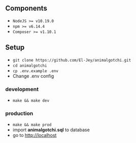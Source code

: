## Components
- `NodeJS >= v10.19.0`
- `npm >= v6.14.4`
- `Composer >= v1.10.1`

## Setup
- `git clone https://github.com/El-Jey/animalgotchi.git`
- `cd animalgotchi`
- `cp .env.example .env`
- Change .env config
 ### development
 - `make && make dev`

 ### production
 - `make && make prod`
- import **animalgotchi.sql** to database
- go to <http://localhost>
